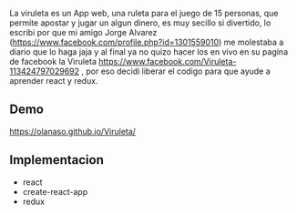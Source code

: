 La viruleta es un App web, una ruleta para el juego de 15 personas, que permite apostar y jugar un algun dinero, es muy secillo si divertido, lo escribi por que mi amigo Jorge Alvarez (https://www.facebook.com/profile.php?id=1301559010) me molestaba a diario que lo haga jaja y al final ya no quizo hacer los en vivo en su pagina de facebook la Viruleta https://www.facebook.com/Viruleta-113424797029692 , por eso decidi liberar el codigo para que ayude a aprender react y redux.


## Demo

https://olanaso.github.io/Viruleta/


## Implementacion

- react
- create-react-app
- redux
